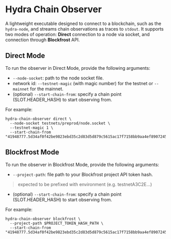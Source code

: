 # Hydra Chain Observer

A lightweight executable designed to connect to a blockchain, such as the `hydra-node`, and streams chain observations as traces to `stdout`.
It supports two modes of operation: **Direct** connection to a node via socket, and connection through **Blockfrost** API.

## Direct Mode

To run the observer in Direct Mode, provide the following arguments:
- `--node-socket`: path to the node socket file.
- network id: `--testnet-magic` (with magic number) for the testnet or `--mainnet` for the mainnet.
- (optional) `--start-chain-from`: specify a chain point (SLOT.HEADER_HASH) to start observing from.

For example:

``` shell
hydra-chain-observer direct \
  --node-socket testnets/preprod/node.socket \
  --testnet-magic 1 \
  --start-chain-from "41948777.5d34af0f42be9823ebd35c2d83d5d879c5615ac17f7158bb9aa4ef89072455a7"
```


## Blockfrost Mode

To run the observer in Blockfrost Mode, provide the following arguments:
- `--project-path`: file path to your Blockfrost project API token hash.
> expected to be prefixed with environment (e.g. testnetA3C2E...)
- (optional) `--start-chain-from`: specify a chain point (SLOT.HEADER_HASH) to start observing from.

For example:

``` shell
hydra-chain-observer blockfrost \
  --project-path $PROJECT_TOKEN_HASH_PATH \
  --start-chain-from "41948777.5d34af0f42be9823ebd35c2d83d5d879c5615ac17f7158bb9aa4ef89072455a7"
```

